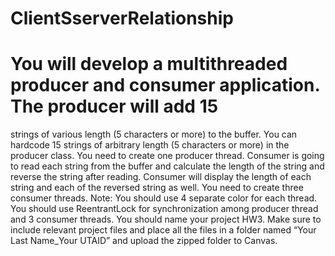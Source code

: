 # ClientSserverRelationship
# You will develop a multithreaded producer and consumer application. The producer will add 15 
strings of various length (5 characters or more) to the buffer. You can hardcode 15 strings of 
arbitrary length (5 characters or more) in the producer class. You need to create one producer 
thread. 
Consumer is going to read each string from the buffer and calculate the length of the string and 
reverse the string after reading. Consumer will display the length of each string and each of the 
reversed string as well. You need to create three consumer threads. 
Note: You should use 4 separate color for each thread. You should use ReentrantLock for 
synchronization among producer thread and 3 consumer threads. 
You should name your project HW3. Make sure to include relevant project files and place all the 
files in a folder named “Your Last Name_Your UTAID” and upload the zipped folder to Canvas.
